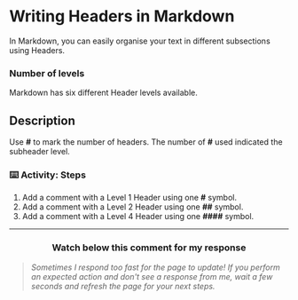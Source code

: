 # Writing Headers in Markdown

In Markdown, you can easily organise your text in different subsections using Headers.

### Number of levels

Markdown has six different Header levels available.

## Description

Use **#** to mark the number of headers. The number of **#** used indicated the subheader level. 

### :keyboard: Activity: Steps

1. Add a comment with a Level 1 Header using one **#** symbol.
2. Add a comment with a Level 2 Header using one **##** symbol.
3. Add a comment with a Level 4 Header using one **####** symbol.

<hr>
<h3 align="center">Watch below this comment for my response</h3>

> _Sometimes I respond too fast for the page to update! If you perform an expected action and don't see a response from me, wait a few seconds and refresh the page for your next steps._
